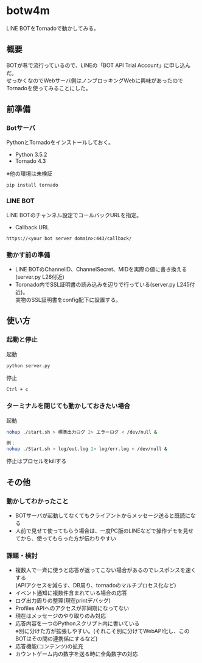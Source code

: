 # botw4m

LINE BOTをTornadoで動かしてみる。

## 概要
BOTが巷で流行っているので、LINEの「BOT API Trial Account」に申し込んだ。  
せっかくなのでWebサーバ側はノンブロッキングWebに興味があったのでTornadoを使ってみることにした。


## 前準備
### Botサーバ
PythonとTornadoをインストールしておく。
* Python 3.5.2
* Tornado 4.3  

※他の環境は未検証

```sh
pip install tornado
```

### LINE BOT
LINE BOTのチャンネル設定でコールバックURLを指定。
* Callback URL
```
https://<your bot server domain>:443/callback/
```

### 動かす前の準備

* LINE BOTのChannelID、ChannelSecret、MIDを実際の値に書き換える(server.py L26付近)
* Toronado内でSSL証明書の読み込みを辺りで行っている(server.py L245付近)。  
実物のSSL証明書をconfig配下に設置する。

## 使い方
### 起動と停止

起動
```sh
python server.py
```
停止
```
Ctrl + c
```

### ターミナルを閉じても動かしておきたい場合
起動
```sh
nohup ./start.sh > 標準出力ログ 2> エラーログ < /dev/null &

例：
nohup ./Start.sh > log/out.log 2> log/err.log < /dev/null &
```

停止はプロセルをkillする


## その他
### 動かしてわかったこと
* BOTサーバが起動してなくてもクライアントからメッセージ送ると既読になる
* 人前で見せて使ってもらう場合は、一度PC版のLINEなどで操作デモを見せてから、使ってもらった方が伝わりやすい


### 課題・検討
* 複数人で一斉に使うと応答が返ってこない場合があるのでレスポンスを速くする  
(APIアクセスを減らす、DB周り、tornadoのマルチプロセス化など)
* イベント通知に複数件含まれている場合の応答
* ログ出力周りの整理(現在printデバッグ)
* Profiles APIへのアクセスが非同期になってない
* 現在はメッセージのやり取りのみ対応
* 応答内容を一つのPythonスクリプト内に書いている  
※別に分けた方が拡張しやすい。(それこそ別に分けてWebAPI化し、このBOTはその間の連携係にするなど)
* 応答機能(コンテンツ)の拡充
* カウントゲーム内の数字を送る時に全角数字の対応
